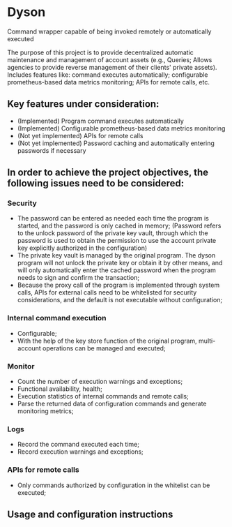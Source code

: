 # Dyson
Command wrapper capable of being invoked remotely or automatically executed

The purpose of this project is to provide decentralized automatic maintenance and management of account assets (e.g., Queries; Allows agencies to provide reverse management of their clients' private assets). Includes features like: command executes automatically; configurable prometheus-based data metrics monitoring; APIs for remote calls, etc.

## Key features under consideration:

* (Implemented) Program command executes automatically
* (Implemented) Configurable prometheus-based data metrics monitoring
* (Not yet implemented) APIs for remote calls
* (Not yet implemented) Password caching and automatically entering passwords if necessary

## In order to achieve the project objectives, the following issues need to be considered:

### Security
  * The password can be entered as needed each time the program is started, and the password is only cached in memory; (Password refers to the unlock password of the private key vault, through which the password is used to obtain the permission to use the account private key explicitly authorized in the configuration)
  * The private key vault is managed by the original program. The dyson program will not unlock the private key or obtain it by other means, and will only automatically enter the cached password when the program needs to sign and confirm the transaction;
  * Because the proxy call of the program is implemented through system calls, APIs for external calls need to be whitelisted for security considerations, and the default is not executable without configuration;

### Internal command execution
  * Configurable;
  * With the help of the key store function of the original program, multi-account operations can be managed and executed;

### Monitor
  * Count the number of execution warnings and exceptions;
  * Functional availability, health;
  * Execution statistics of internal commands and remote calls;
  * Parse the returned data of configuration commands and generate monitoring metrics;

### Logs
  * Record the command executed each time;
  * Record execution warnings and exceptions;

### APIs for remote calls
  * Only commands authorized by configuration in the whitelist can be executed;

## Usage and configuration instructions


